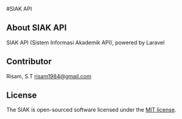 #SIAK API

## About SIAK API
SIAK API (Sistem Informasi Akademik API), powered by Laravel

## Contributor

Risam, S.T <risam1984@gmail.com>

## License

The SIAK is open-sourced software licensed under the [MIT license](https://opensource.org/licenses/MIT).
